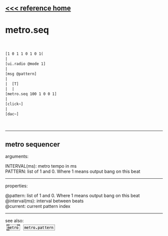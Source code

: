 [<<< reference home](ceammc_lib.md)
---

# metro.seq

```


[1 0 1 1 0 1 0 1(
|
[ui.radio @mode 1]
|
[msg @pattern]
|
|  [T]
|  |
[metro.seq 100 1 0 0 1]
|
[click~]
|
[dac~]

            
```
---
metro sequencer
---
arguments:

INTERVAL(ms): metro tempo in
            ms<br>
PATTERN: list of 1 and 0. Where 1 means output bang on this
            beat<br>

---
properties:

@pattern: list of 1 and 0. Where 1 means output bang on
            this beat<br>
@interval(ms): 
            interval between beats<br>
@current: current pattern
            index<br>

---
see also:<br>
[![metro](img/object_metro.png)](metro.md)
[![metro.pattern](img/object_metro.pattern.png)](metro.pattern.md)
